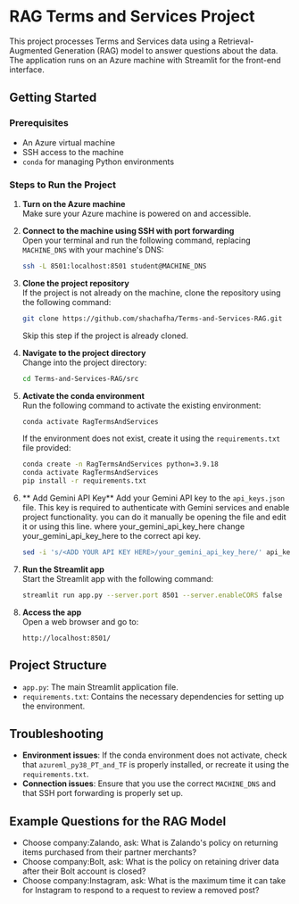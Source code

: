 
# RAG Terms and Services Project

This project processes Terms and Services data using a Retrieval-Augmented Generation (RAG) model to answer questions about the data. The application runs on an Azure machine with Streamlit for the front-end interface.

## Getting Started

### Prerequisites
- An Azure virtual machine
- SSH access to the machine
- `conda` for managing Python environments

### Steps to Run the Project

1. **Turn on the Azure machine**  
   Make sure your Azure machine is powered on and accessible.

2. **Connect to the machine using SSH with port forwarding**  
   Open your terminal and run the following command, replacing `MACHINE_DNS` with your machine's DNS:

   ```bash
   ssh -L 8501:localhost:8501 student@MACHINE_DNS
   ```

3. **Clone the project repository**  
   If the project is not already on the machine, clone the repository using the following command:

   ```bash
   git clone https://github.com/shachafha/Terms-and-Services-RAG.git
   ```

   Skip this step if the project is already cloned.

4. **Navigate to the project directory**  
   Change into the project directory:

   ```bash
   cd Terms-and-Services-RAG/src
   
   ```

5. **Activate the conda environment**  
   Run the following command to activate the existing environment:

   ```bash
   conda activate RagTermsAndServices
   ```

   If the environment does not exist, create it using the `requirements.txt` file provided:

   ```bash
   conda create -n RagTermsAndServices python=3.9.18
   conda activate RagTermsAndServices
   pip install -r requirements.txt
   ```
6. ** Add Gemini API Key**
   Add your Gemini API key to the `api_keys.json` file.
   This key is required to authenticate with Gemini services and enable project functionality.
   you can do it manually be opening the file and edit it or using this line. where your_gemini_api_key_here
   change your_gemini_api_key_here to the correct api key.
   ```bash
   sed -i 's/<ADD YOUR API KEY HERE>/your_gemini_api_key_here/' api_keys.json
   ```
7. **Run the Streamlit app**  
   Start the Streamlit app with the following command:

   ```bash
   streamlit run app.py --server.port 8501 --server.enableCORS false
   ```

8. **Access the app**  
   Open a web browser and go to:

   ```text
   http://localhost:8501/
   ```

## Project Structure
- `app.py`: The main Streamlit application file.
- `requirements.txt`: Contains the necessary dependencies for setting up the environment.

## Troubleshooting
- **Environment issues**: If the conda environment does not activate, check that `azureml_py38_PT_and_TF` is properly installed, or recreate it using the `requirements.txt`.
- **Connection issues**: Ensure that you use the correct `MACHINE_DNS` and that SSH port forwarding is properly set up.

## Example Questions for the RAG Model
- Choose company:Zalando, ask: What is Zalando's policy on returning items purchased from their partner merchants? 
- Choose company:Bolt, ask: What is the policy on retaining driver data after their Bolt account is closed?
- Choose company:Instagram, ask: What is the maximum time it can take for Instagram to respond to a request to review a removed post? 

